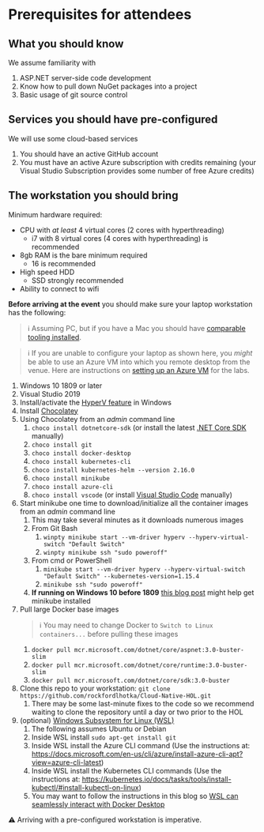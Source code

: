 # Prerequisites for attendees

## What you should know

We assume familiarity with

1. ASP.NET server-side code development
1. Know how to pull down NuGet packages into a project
1. Basic usage of git source control

## Services you should have pre-configured

We will use some cloud-based services

1. You should have an active GitHub account
1. You must have an active Azure subscription with credits remaining (your Visual Studio Subscription provides some number of free Azure credits)

## The workstation you should bring

Minimum hardware required:

* CPU with _at least_ 4 virtual cores (2 cores with hyperthreading)
   * i7 with 8 virtual cores (4 cores with hyperthreading) is recommended
* 8gb RAM is the bare minimum required
   * 16 is recommended
* High speed HDD
   * SSD strongly recommended
* Ability to connect to wifi

**Before arriving at the event** you should make sure your laptop workstation has the following:

> ℹ Assuming PC, but if you have a Mac you should have [comparable tooling installed](https://github.com/rockfordlhotka/Cloud-Native-HOL/blob/master/docs/prerequisites-mac.md).

> ℹ If you are unable to configure your laptop as shown here, you _might_ be able to use an Azure VM into which you remote desktop from the venue. Here are instructions on [setting up an Azure VM](https://github.com/rockfordlhotka/Cloud-Native-HOL/blob/master/docs/create-azure-vm.md) for the labs.

1. Windows 10 1809 or later
1. Visual Studio 2019
1. Install/activate the [HyperV feature](https://docs.microsoft.com/en-us/virtualization/hyper-v-on-windows/quick-start/enable-hyper-v) in Windows
1. Install [Chocolatey](https://chocolatey.org)
1. Using Chocolatey from an _admin_ command line
   1. `choco install dotnetcore-sdk` (or install the latest [.NET Core SDK](https://dotnet.microsoft.com/download) manually)
   1. `choco install git`
   1. `choco install docker-desktop`
   1. `choco install kubernetes-cli`
   1. `choco install kubernetes-helm --version 2.16.0`
   1. `choco install minikube`
   1. `choco install azure-cli`
   1. `choco install vscode` (or install [Visual Studio Code](https://code.visualstudio.com/) manually)
1. Start minikube one time to download/initialize all the container images from an _admin_ command line
   1. This may take several minutes as it downloads numerous images
   1. From Git Bash
      1. `winpty minikube start --vm-driver hyperv --hyperv-virtual-switch "Default Switch"`
      1. `winpty minikube ssh "sudo poweroff"`
   1. From cmd or PowerShell
      1. `minikube start --vm-driver hyperv --hyperv-virtual-switch "Default Switch" --kubernetes-version=1.15.4`
      1. `minikube ssh "sudo poweroff"`
   1. **If running on Windows 10 before 1809** [this blog post](https://www.c-sharpcorner.com/article/getting-started-with-kubernetes-on-windows-10-using-hyperv-and-minikube/) might help get minikube installed
1. Pull large Docker base images
    > ℹ You may need to change Docker to `Switch to Linux containers...` before pulling these images
   1. `docker pull mcr.microsoft.com/dotnet/core/aspnet:3.0-buster-slim`
   1. `docker pull mcr.microsoft.com/dotnet/core/runtime:3.0-buster-slim`
   1. `docker pull mcr.microsoft.com/dotnet/core/sdk:3.0-buster`
1. Clone this repo to your workstation: `git clone https://github.com/rockfordlhotka/Cloud-Native-HOL.git`
   1. There may be some last-minute fixes to the code so we recommend waiting to clone the repository until a day or two prior to the HOL
1. (optional) [Windows Subsystem for Linux (WSL)](https://docs.microsoft.com/en-us/windows/wsl/install-win10)
   1. The following assumes Ubuntu or Debian
   1. Inside WSL install `sudo apt-get install git`
   1. Inside WSL install the Azure CLI command (Use the instructions at: https://docs.microsoft.com/en-us/cli/azure/install-azure-cli-apt?view=azure-cli-latest)
   1. Inside WSL install the Kubernetes CLI commands (Use the instructions at: https://kubernetes.io/docs/tasks/tools/install-kubectl/#install-kubectl-on-linux)
   1. You may want to follow the instructions in this blog so [WSL can seamlessly interact with Docker Desktop](https://nickjanetakis.com/blog/setting-up-docker-for-windows-and-wsl-to-work-flawlessly)
   
⚠ Arriving with a pre-configured workstation is imperative.

